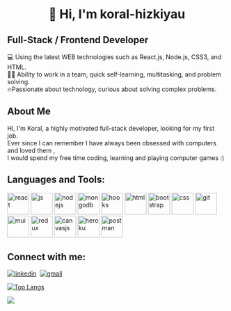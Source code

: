 <h1 align="center"> 👋 Hi, I'm koral-hizkiyau  </h1>

## Full-Stack / Frontend Developer

💻 Using the latest WEB technologies such as React.js, Node.js, CSS3, and HTML.<br/>
🤝🏻 Ability to work in a team, quick self-learning, multitasking, and problem solving.<br/>
🔥Passionate about technology, curious about solving complex problems.

## About Me
Hi, I'm Koral, a highly motivated full-stack developer, looking for my first job.<br/>
Ever since I can remember I have always been obsessed with computers and loved them ,<br/> I would spend my free time coding, learning and playing computer games :)


## Languages and Tools:
 [<img src="https://user-images.githubusercontent.com/61585370/185596208-e898deb5-e564-40fc-9f43-d2180d76cc99.png" width="50" height="50" alt="react"/>](https://reactjs.org/)  [<img src="https://user-images.githubusercontent.com/61585370/185599296-507d228d-ad39-4597-9852-92356ccb0ae0.png" width="50" height="50" alt="js"/>](https://www.javascript.com/) [<img src="https://user-images.githubusercontent.com/61585370/185600669-5d4d59dc-ef02-48b5-8892-f9d102ba4c63.png" width="50" height="50" alt="nodejs"/>](https://nodejs.org/en/) [<img src="https://user-images.githubusercontent.com/61585370/185601800-a8fc1abc-6567-4ebb-9a84-ed11646bd03e.png" width="50" height="50" alt="mongodb"/>](https://www.mongodb.com/) [<img src="https://user-images.githubusercontent.com/61585370/185604071-53cd2a7d-36ed-4f31-b2f3-616090fcdf49.png" width="50" height="50" alt="hooks"/>](https://reactjs.org/docs/hooks-intro.html) [<img src="https://user-images.githubusercontent.com/61585370/185596640-ea5f8055-cc7c-4784-be1d-d1f5e6f0abd8.png" width="50" height="50" alt="html"/>](https://dev.w3.org/html5/spec-LC/) [<img src="https://user-images.githubusercontent.com/61585370/185596516-e0b652e7-7ef7-43df-9009-9f52ed5eb986.png" width="50" height="50" alt="bootstrap"/>](https://getbootstrap.com/) [<img src="https://user-images.githubusercontent.com/61585370/185600147-bbf925ac-ffc7-49eb-b6ff-26fc97432aa1.png" width="50" height="50" alt="css"/>](https://www.tutorialspoint.com/css/css3_tutorial.htm) [<img src="https://user-images.githubusercontent.com/61585370/185600970-9985fd22-967e-4623-8898-57a2ae77a795.png" width="50" height="50" alt="git"/>](https://git-scm.com/) [<img src="https://user-images.githubusercontent.com/61585370/185605755-61fb61e9-4859-4d80-866b-5502d97bf491.png" width="50" height="50" alt="mui"/>](https://mui.com/) [<img src="https://user-images.githubusercontent.com/61585370/185602984-4221c5fe-6498-404a-b471-12f8e091c526.png" width="50" height="50" alt="redux"/>](https://redux.js.org/) [<img src="https://user-images.githubusercontent.com/61585370/185605195-16a4c116-0e8d-4490-9706-199be1351753.png" width="50" height="50" alt="canvasjs"/>](https://canvasjs.com/) [<img src="https://user-images.githubusercontent.com/61585370/185599659-42fb47f4-7f1e-4784-9a61-dcea12d84463.png" width="50" height="50" alt="heroku"/>](https://www.heroku.com/home) [<img src="https://user-images.githubusercontent.com/61585370/185602187-43460dff-b9c0-46de-9ccb-2ebf5bf5e96c.png" width="50" height="50" alt="postman"/>](https://www.postman.com/)

## Connect with me:
[![linkedin](https://user-images.githubusercontent.com/61585370/185606911-dba2cf8d-610c-470b-bda4-828512c271f4.png)](https://www.linkedin.com/in/koral-hizkiyau-13b605177/) &nbsp;[![gmail](https://user-images.githubusercontent.com/61585370/185607101-5b858117-8824-4ffb-a36e-707c50759030.png)](mailto:koralhana@gmail.com)
&nbsp;

[![Top Langs](https://github-readme-stats.vercel.app/api/top-langs/?username=koral-hizkiyau&layout=compact)](https://github.com/koral-hizkiyau/)

![](https://komarev.com/ghpvc/?username=koralhizkiyau)
